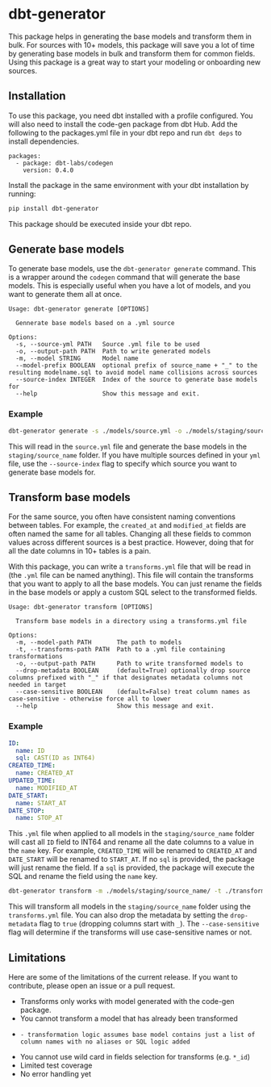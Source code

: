 # dbt-generator

This package helps in generating the base models and transform them in bulk. For sources with 10+ models, this package will save you a lot of time by generating base models in bulk and transform them for common fields. Using this package is a great way to start your modeling or onboarding new sources.

## Installation

To use this package, you need dbt installed with a profile configured. You will also need to install the code-gen package from dbt Hub. Add the following to the packages.yml file in your dbt repo and run `dbt deps` to install dependencies.

```
packages:
  - package: dbt-labs/codegen
    version: 0.4.0
```

Install the package in the same environment with your dbt installation by running: 

```bash
pip install dbt-generator
```

This package should be executed inside your dbt repo.

## Generate base models

To generate base models, use the `dbt-generator generate` command. This is a wrapper around the `codegen` command that will generate the base models. This is especially useful when you have a lot of models, and you want to generate them all at once. 

```
Usage: dbt-generator generate [OPTIONS]

  Gennerate base models based on a .yml source

Options:
  -s, --source-yml PATH   Source .yml file to be used
  -o, --output-path PATH  Path to write generated models
  -m, --model STRING      Model name
  --model-prefix BOOLEAN  optional prefix of source_name + "_" to the resulting modelname.sql to avoid model name collisions across sources 
  --source-index INTEGER  Index of the source to generate base models for
  --help                  Show this message and exit.
```

### Example

```bash
dbt-generator generate -s ./models/source.yml -o ./models/staging/source_name/
```

This will read in the `source.yml` file and generate the base models in the `staging/source_name` folder. If you have multiple sources defined in your `yml` file, use the `--source-index` flag to specify which source you want to generate base models for.

## Transform base models

For the same source, you often have consistent naming conventions between tables. For example, the `created_at` and `modified_at` fields are often named the same for all tables. Changing all these fields to common values across different sources is a best practice. However, doing that for all the date columns in 10+ tables is a pain.

With this package, you can write a `transforms.yml` file that will be read in (the `.yml` file can be named anything). This file will contain the transforms that you want to apply to all the base models. You can just rename the fields in the base models or apply a custom SQL select to the transformed fields. 

```
Usage: dbt-generator transform [OPTIONS]

  Transform base models in a directory using a transforms.yml file

Options:
  -m, --model-path PATH       The path to models
  -t, --transforms-path PATH  Path to a .yml file containing transformations
  -o, --output-path PATH      Path to write transformed models to
  --drop-metadata BOOLEAN     (default=True) optionally drop source columns prefixed with "_" if that designates metadata columns not needed in target
  --case-sensitive BOOLEAN    (default=False) treat column names as case-sensitive - otherwise force all to lower
  --help                      Show this message and exit.
```

### Example

```yaml
ID:
  name: ID
  sql: CAST(ID as INT64)
CREATED_TIME:
  name: CREATED_AT
UPDATED_TIME:
  name: MODIFIED_AT
DATE_START:
  name: START_AT
DATE_STOP:
  name: STOP_AT
```

This `.yml` file when applied to all models in the `staging/source_name` folder will cast all `ID` field to INT64 and rename all the date columns to a value in the `name` key. For example, `CREATED_TIME` will be renamed to `CREATED_AT` and `DATE_START` will be renamed to `START_AT`. If no `sql` is provided, the package will just rename the field. If a `sql` is provided, the package will execute the SQL and rename the field using the `name` key.

```bash
dbt-generator transform -m ./models/staging/source_name/ -t ./transforms.yml
```

This will transform all models in the `staging/source_name` folder using the `transforms.yml` file. You can also drop the metadata by setting the `drop-metadata` flag to `true` (dropping columns start with `_`). The `--case-sensitive` flag will determine if the transforms will use case-sensitive names or not.

## Limitations

Here are some of the limitations of the current release. If you want to contribute, please open an issue or a pull request.

* Transforms only works with model generated with the code-gen package. 
* You cannot transform a model that has already been transformed
*     - transformation logic assumes base model contains just a list of column names with no aliases or SQL logic added
* You cannot use wild card in fields selection for transforms (e.g. `*_id`)
* Limited test coverage
* No error handling yet
